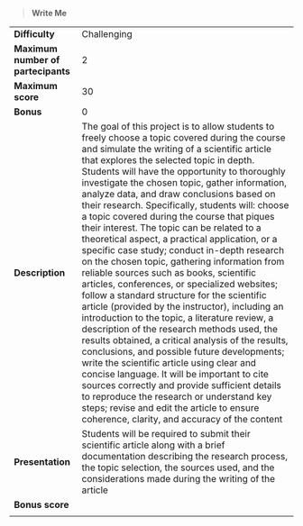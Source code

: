 > **Write Me**  

|||
| :--------- | :--------- |
| **Difficulty** | Challenging |
| **Maximum number of partecipants**| 2 |
| **Maximum score**| 30 |
| **Bonus** | 0 |
| **Description** | The goal of this project is to allow students to freely choose a topic covered during the course and simulate the writing of a scientific article that explores the selected topic in depth. Students will have the opportunity to thoroughly investigate the chosen topic, gather information, analyze data, and draw conclusions based on their research. Specifically, students will: choose a topic covered during the course that piques their interest. The topic can be related to a theoretical aspect, a practical application, or a specific case study; conduct in-depth research on the chosen topic, gathering information from reliable sources such as books, scientific articles, conferences, or specialized websites; follow a standard structure for the scientific article (provided by the instructor), including an introduction to the topic, a literature review, a description of the research methods used, the results obtained, a critical analysis of the results, conclusions, and possible future developments; write the scientific article using clear and concise language. It will be important to cite sources correctly and provide sufficient details to reproduce the research or understand key steps; revise and edit the article to ensure coherence, clarity, and accuracy of the content |
| **Presentation** | Students will be required to submit their scientific article along with a brief documentation describing the research process, the topic selection, the sources used, and the considerations made during the writing of the article |
| **Bonus score** | |
|||
